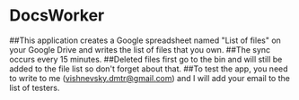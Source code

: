 # DocsWorker

##This application creates a Google spreadsheet named "List of files" on your Google Drive and writes the list of files that you own.
##The sync occurs every 15 minutes. 
##Deleted files first go to the bin and will still be added to the file list so don't forget about that.
##To test the app, you need to write to me (vishnevsky.dmtr@gmail.com) and I will add your email to the list of testers.
